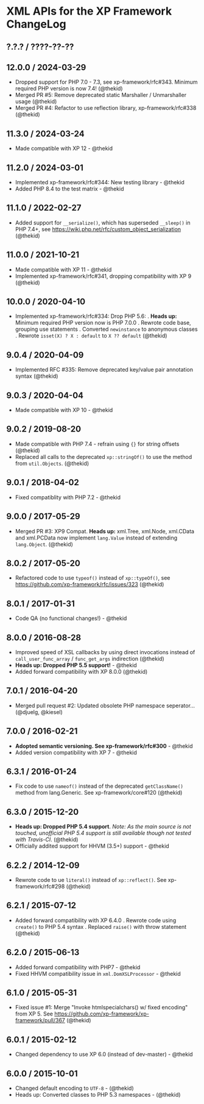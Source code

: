 XML APIs for the XP Framework ChangeLog
========================================================================

## ?.?.? / ????-??-??

## 12.0.0 / 2024-03-29

* Dropped support for PHP 7.0 - 7.3, see xp-framework/rfc#343. Minimum
  required PHP version is now 7.4!
  (@thekid)
* Merged PR #5: Remove deprecated static Marshaller / Unmarshaller usage
  (@thekid)
* Merged PR #4: Refactor to use reflection library, xp-framework/rfc#338
  (@thekid)

## 11.3.0 / 2024-03-24

* Made compatible with XP 12 - @thekid

## 11.2.0 / 2024-03-01

* Implemented xp-framework/rfc#344: New testing library - @thekid
* Added PHP 8.4 to the test matrix - @thekid

## 11.1.0 / 2022-02-27

* Added support for `__serialize()`, which has superseded `__sleep()` in
  PHP 7.4+, see https://wiki.php.net/rfc/custom_object_serialization
  (@thekid)

## 11.0.0 / 2021-10-21

* Made compatible with XP 11 - @thekid
* Implemented xp-framework/rfc#341, dropping compatibility with XP 9
  (@thekid)

## 10.0.0 / 2020-04-10

* Implemented xp-framework/rfc#334: Drop PHP 5.6:
  . **Heads up:** Minimum required PHP version now is PHP 7.0.0
  . Rewrote code base, grouping use statements
  . Converted `newinstance` to anonymous classes
  . Rewrote `isset(X) ? X : default` to `X ?? default`
  (@thekid)

## 9.0.4 / 2020-04-09

* Implemented RFC #335: Remove deprecated key/value pair annotation syntax
  (@thekid)

## 9.0.3 / 2020-04-04

* Made compatible with XP 10 - @thekid

## 9.0.2 / 2019-08-20

* Made compatible with PHP 7.4 - refrain using `{}` for string offsets
  (@thekid)
* Replaced all calls to the deprecated `xp::stringOf()` to use the method
  from `util.Objects`.
  (@thekid)

## 9.0.1 / 2018-04-02

* Fixed compatiblity with PHP 7.2 - @thekid

## 9.0.0 / 2017-05-29

* Merged PR #3: XP9 Compat. **Heads up:** xml.Tree, xml.Node, xml.CData and
  xml.PCData now implement `lang.Value` instead of extending `lang.Object`.
  (@thekid)

## 8.0.2 / 2017-05-20

* Refactored code to use `typeof()` instead of `xp::typeOf()`, see
  https://github.com/xp-framework/rfc/issues/323
  (@thekid)

## 8.0.1 / 2017-01-31

* Code QA (no functional changes!) - @thekid

## 8.0.0 / 2016-08-28

* Improved speed of XSL callbacks by using direct invocations instead
  of `call_user_func_array` / `func_get_args` indirection
  (@thekid)
* **Heads up: Dropped PHP 5.5 support!** - @thekid
* Added forward compatibility with XP 8.0.0
  (@thekid)

## 7.0.1 / 2016-04-20

* Merged pull request #2: Updated obsolete PHP namespace seperator...
  (@djuelg, @kiesel)

## 7.0.0 / 2016-02-21

* **Adopted semantic versioning. See xp-framework/rfc#300** - @thekid 
* Added version compatibility with XP 7 - @thekid

## 6.3.1 / 2016-01-24

* Fix code to use `nameof()` instead of the deprecated `getClassName()`
  method from lang.Generic. See xp-framework/core#120
  (@thekid)

## 6.3.0 / 2015-12-20

* **Heads up: Dropped PHP 5.4 support**. *Note: As the main source is not
  touched, unofficial PHP 5.4 support is still available though not tested
  with Travis-CI*.
  (@thekid)
* Officially addited support for HHVM (3.5+) support - @thekid

## 6.2.2 / 2014-12-09

* Rewrote code to ue `literal()` instead of `xp::reflect()`. See
  xp-framework/rfc#298
  (@thekid)

## 6.2.1 / 2015-07-12

* Added forward compatibility with XP 6.4.0
  . Rewrote code using `create()` to PHP 5.4 syntax
  . Replaced `raise()` with throw statement
  (@thekid)

## 6.2.0 / 2015-06-13

* Added forward compatibility with PHP7 - @thekid
* Fixed HHVM compatibility issue in `xml.DomXSLProcessor` - @thekid

## 6.1.0 / 2015-05-31

* Fixed issue #1: Merge "Invoke htmlspecialchars() w/ fixed encoding" from
  XP 5. See https://github.com/xp-framework/xp-framework/pull/367
  (@thekid)

## 6.0.1 / 2015-02-12

* Changed dependency to use XP 6.0 (instead of dev-master) - @thekid

## 6.0.0 / 2015-10-01

* Changed default encoding to `UTF-8` - (@thekid)
* Heads up: Converted classes to PHP 5.3 namespaces - (@thekid)
